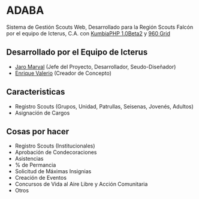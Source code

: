 ADABA
=====

Sistema de Gestión Scouts Web, Desarrollado para la Región Scouts Falcón por el equipo de Icterus, C.A. con [KumbiaPHP 1.0Beta2](http://www.kumbiaphp.com/) y [960 Grid](http://960.gs/)

## Desarrollado por el Equipo de Icterus
* [Jaro Marval](jampgold@gmail.com) (Jefe del Proyecto, Desarrollador, Seudo-Diseñador)
* [Enrique Valerio](scouter_ejv@hotmail.com) (Creador de Concepto)

## Caracteristicas
* Registro Scouts (Grupos, Unidad, Patrullas, Seisenas, Jovenés, Adultos)
* Asignación de Cargos

## Cosas por hacer
* Registro Scouts (Institucionales)
* Aprobación de Condecoraciones
* Asistencias
* % de Permancia
* Solicitud de Máximas Insignias
* Creación de Eventos
* Concursos de Vida al Aire Libre y Acción Comunitaria
* Otros
